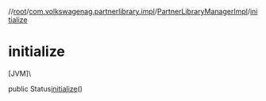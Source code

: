//[root](../../../index.md)/[com.volkswagenag.partnerlibrary.impl](../index.md)/[PartnerLibraryManagerImpl](index.md)/[initialize](initialize.md)

# initialize

[JVM]\

public Status[initialize](initialize.md)()
